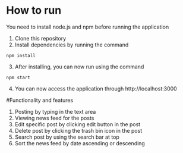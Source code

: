 # How to run
You need to install  node.js and npm before running the application
1. Clone this repository
2. Install dependencies by running the command
```
npm install
```
3. After installing, you can now run using the command
```
npm start
```
4. You can now access the application through http://localhost:3000

#Functionality and features
1. Posting by typing in the text area
2. Viewing news feed for the posts
3. Edit specific post by clicking edit button in the post
4. Delete post by clicking the trash bin icon in the post
5. Search post by using the search bar at top
6. Sort the news feed by date ascending or descending
